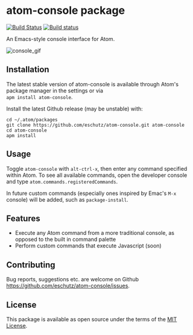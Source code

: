 # atom-console package
[![Build Status](https://travis-ci.org/eschutz/atom-console.svg?branch=master)](https://travis-ci.org/eschutz/atom-console)
[![Build status](https://ci.appveyor.com/api/projects/status/6ba8t60j9nvwkhxr/branch/master?svg=true)](https://ci.appveyor.com/project/eschutz/atom-console/branch/master)

An Emacs-style console interface for Atom.

![console_gif](https://cloud.githubusercontent.com/assets/17667220/19153791/74b184d0-8c1f-11e6-9829-8b654ceb99bc.gif)

## Installation
The latest stable version of atom-console is available through Atom's package manager in the settings or via
<br>
`apm install atom-console`.

Install the latest Github release (may be unstable) with:

```
cd ~/.atom/packages
git clone https://github.com/eschutz/atom-console.git atom-console
cd atom-console
apm install
```

## Usage
Toggle `atom-console` with `alt-ctrl-x`, then enter any command specified within Atom. To see all available commands, open the developer console and type `atom.commands.registeredCommands`.

In future custom commands (especially ones inspired by Emac's `M-x` console) will be added, such as `package-install`.

## Features
* Execute any Atom command from a more traditional console, as opposed to the built in command palette
* Perform custom commands that execute Javascript (soon)

## Contributing
Bug reports, suggestions etc. are welcome on Github https://github.com/eschutz/atom-console/issues.

## License
This package is available as open source under the terms of the [MIT License](https://opensource.org/licenses/MIT).
